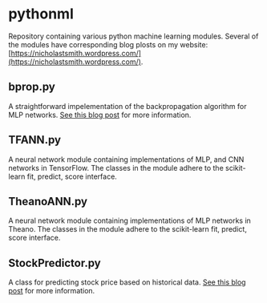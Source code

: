 # pythonml

Repository containing various python machine learning modules. Several of the modules have corresponding blog plosts on my website: [https://nicholastsmith.wordpress.com/](https://nicholastsmith.wordpress.com/).

## bprop.py

A straightforward impelementation of the backpropagation algorithm for MLP networks. [See this blog post](https://nicholastsmith.wordpress.com/2016/03/27/multi-layer-perceptrons-and-backpropagation-a-derivation-and-implementation-in-python/) for more information.

## TFANN.py

A neural network module containing implementations of MLP, and CNN networks in TensorFlow. The classes in the module adhere to the scikit-learn fit, predict, score interface.

## TheanoANN.py

A neural network module containing implementations of MLP networks in Theano. The classes in the module adhere to the scikit-learn fit, predict, score interface.

## StockPredictor.py

A class for predicting stock price based on historical data. [See this blog post](https://nicholastsmith.wordpress.com/2016/11/04/stock-market-prediction-in-python-part-2/) for more information.
